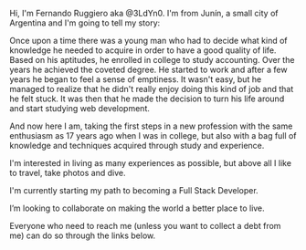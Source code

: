 Hi, I'm Fernando Ruggiero aka @3LdYn0. I'm from Junín, a small city of Argentina and I'm going to tell my story:

Once upon a time there was a young man who had to decide what kind of knowledge he needed to acquire in order to have a good quality of life. Based on his aptitudes, he enrolled in college to study accounting. Over the years he achieved the coveted degree.
He started to work and after a few years he began to feel a sense of emptiness. It wasn't easy, but he managed to realize that he didn't really enjoy doing this kind of job and that he felt stuck. It was then that he made the decision to turn his life around and start studying web development.

And now here I am, taking the first steps in a new profession with the same enthusiasm as 17 years ago when I was in college, but also with a bag full of knowledge and techniques acquired through study and experience.

I'm interested in living as many experiences as possible, but above all I like to travel, take photos and dive.

I'm currently starting my path to becoming a Full Stack Developer.

I’m looking to collaborate on making the world a better place to live.

Everyone who need to reach me (unless you want to collect a debt from me) can do so through the links below.
